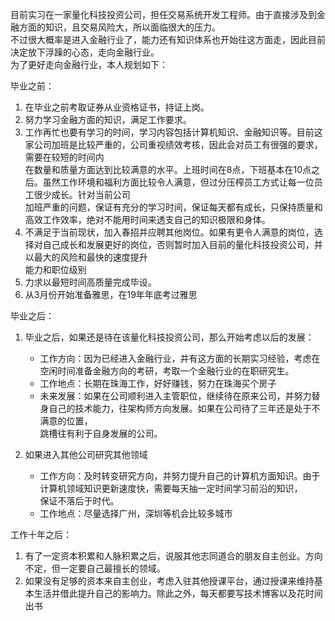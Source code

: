 
目前实习在一家量化科技投资公司，担任交易系统开发工程师。由于直接涉及到金融方面的知识，且交易风险大，所以面临很大的压力。  
不过很大概率是进入金融行业了，能力还有知识体系也开始往这方面走，因此目前决定放下浮躁的心态，走向金融行业。  
为了更好走向金融行业，本人规划如下：

毕业之前：
1. 在毕业之前考取证券从业资格证书，持证上岗。
2. 努力学习金融方面的知识，满足工作要求。
3. 工作再忙也要有学习的时间，学习内容包括计算机知识、金融知识等。目前这家公司加班是比较严重的，公司重视绩效考核，因此会对员工有很强的要求，需要在较短的时间内  
在数量和质量方面达到比较满意的水平。上班时间在8点，下班基本在10点之后。虽然工作环境和福利方面比较令人满意，但过分压榨员工方式让每一位员工很少成长。针对当前公司  
加班严重的问题，保证有充分的学习时间，保证每天都有成长，只保持质量和高效工作效率，绝对不能用时间来透支自己的知识极限和身体。  
4. 不满足于当前现状，加入春招并应聘其他岗位。如果有更令人满意的岗位，选择对自己成长和发展更好的岗位，否则暂时加入目前的量化科技投资公司，并以最大的风险和最快的速度提升  
能力和职位级别  
5. 力求以最短时间高质量完成毕设。
6. 从3月份开始准备雅思，在19年年底考过雅思

毕业之后：
1. 毕业之后，如果还是待在该量化科技投资公司，那么开始考虑以后的发展：
   - 工作方向：因为已经进入金融行业，并有这方面的长期实习经验，考虑在空闲时间准备金融方向的考研，考取一个金融行业的在职研究生。  
   - 工作地点：长期在珠海工作，好好赚钱，努力在珠海买个房子
   - 未来发展：如果在公司顺利进入主管职位，继续待在原来公司，并努力替身自己的技术能力，往架构师方向发展。如果在公司待了三年还是处于不满意的位置，  
   跳槽往有利于自身发展的公司。  

2. 如果进入其他公司研究其他领域
   - 工作方向：及时转变研究方向，并努力提升自己的计算机方面知识。由于计算机领域知识更新速度快，需要每天抽一定时间学习前沿的知识，  
   保证不落后于时代。
   - 工作地点：尽量选择广州，深圳等机会比较多城市 
   
工作十年之后：
1. 有了一定资本积累和人脉积累之后，说服其他志同道合的朋友自主创业。方向不定，但一定要自己最擅长的领域。
2. 如果没有足够的资本来自主创业，考虑入驻其他授课平台，通过授课来维持基本生活并借此提升自己的影响力。除此之外，每天都要写技术博客以及花时间出书  
